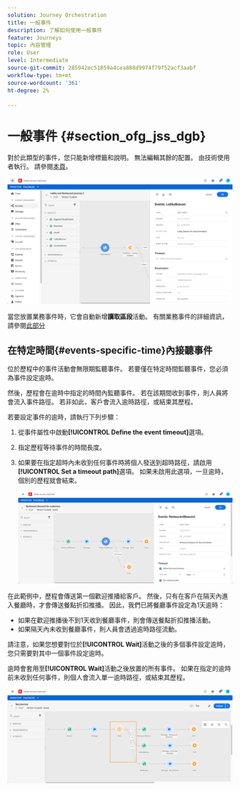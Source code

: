 ```yaml
---
solution: Journey Orchestration
title: 一般事件
description: 了解如何使用一般事件
feature: Journeys
topic: 內容管理
role: User
level: Intermediate
source-git-commit: 285942ec51859a4cea888d9974f79f52acf3aabf
workflow-type: tm+mt
source-wordcount: '361'
ht-degree: 2%

---
```


# 一般事件 {#section_ofg_jss_dgb}

對於此類型的事件，您只能新增標籤和說明。 無法編輯其餘的配置。 由技術使用者執行。 請參閱[本頁](../event/about-events.md)。

![](../assets/general-events.png)

當您放置業務事件時，它會自動新增&#x200B;**讀取區段**&#x200B;活動。 有關業務事件的詳細資訊，請參閱[此部分](../event/about-events.md)

## 在特定時間{#events-specific-time}內接聽事件

位於歷程中的事件活動會無限期監聽事件。 若要僅在特定時間監聽事件，您必須為事件設定逾時。

然後，歷程會在逾時中指定的時間內監聽事件。 若在該期間收到事件，則人員將會流入事件路徑。 若非如此，客戶會流入逾時路徑，或結束其歷程。

若要設定事件的逾時，請執行下列步驟：

1. 從事件屬性中啟動&#x200B;**[!UICONTROL Define the event timeout]**&#x200B;選項。

1. 指定歷程等待事件的時間長度。

1. 如果要在指定超時內未收到任何事件時將個人發送到超時路徑，請啟用&#x200B;**[!UICONTROL Set a timeout path]**&#x200B;選項。 如果未啟用此選項，一旦逾時，個別的歷程就會結束。

   ![](../assets/event-timeout.png)

在此範例中，歷程會傳送第一個歡迎推播給客戶。 然後，只有在客戶在隔天內進入餐廳時，才會傳送餐點折扣推播。 因此，我們已將餐廳事件設定為1天逾時：

* 如果在歡迎推播後不到1天收到餐廳事件，則會傳送餐點折扣推播活動。
* 如果隔天內未收到餐廳事件，則人員會透過逾時路徑流動。

請注意，如果您想要對位於&#x200B;**[!UICONTROL Wait]**&#x200B;活動之後的多個事件設定逾時，您只需要對其中一個事件設定逾時。

逾時會套用至&#x200B;**[!UICONTROL Wait]**&#x200B;活動之後放置的所有事件。 如果在指定的逾時前未收到任何事件，則個人會流入單一逾時路徑，或結束其歷程。

![](../assets/event-timeout-group.png)
